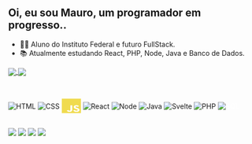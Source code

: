 ## Oi, eu sou Mauro, um programador em progresso..

- ✍🏿 Aluno do Instituto Federal e futuro FullStack.
- 📚 Atualmente estudando React, PHP, Node, Java e Banco de Dados.

<div>
<a href="https://github.com/MauroTFO">
  <img align="center" height="195" src="https://github-readme-stats.vercel.app/api?username=MauroTFO&show_icons=true&theme=swift&include_all_commits&count_private&card_width=150" />
</a>
<a href="https://github.com/MauroTFO">
  <img align="center" height="195" src="https://github-readme-stats.vercel.app/api/top-langs/?username=MauroTFO&layout=compact&theme=swift&langs_count=16&card_width=160&line_height=10" />
</a>
</div>  

##

<div style="display: inline_block"><br>
  <img align="center" alt="HTML" height="30" width="40" src="https://cdn.jsdelivr.net/gh/devicons/devicon/icons/html5/html5-plain.svg">
  <img align="center" alt="CSS" height="30" width="40" src="https://cdn.jsdelivr.net/gh/devicons/devicon/icons/css3/css3-plain.svg">
  <img align="center" alt="JS" height="30" width="40" src="https://raw.githubusercontent.com/devicons/devicon/master/icons/javascript/javascript-plain.svg">
  <img align="center" alt="React" height="30" width="40" src="https://cdn.jsdelivr.net/gh/devicons/devicon/icons/react/react-original-wordmark.svg" />
  <img align="center" alt="Node" height="30" width="40" src="https://cdn.jsdelivr.net/gh/devicons/devicon/icons/nodejs/nodejs-original.svg" />
  <img align="center" alt="Java" height="30" width="40" src="https://cdn.jsdelivr.net/gh/devicons/devicon/icons/java/java-original-wordmark.svg" />
  <img align="center" alt="Svelte" height="30" width="40" src="https://cdn.jsdelivr.net/gh/devicons/devicon/icons/svelte/svelte-original.svg" />
  <img align="center" alt="PHP" height="30" width="40" src="https://cdn.jsdelivr.net/gh/devicons/devicon/icons/php/php-plain.svg" />
  <img align="center" alt="SQL" height="30" width="40" style="color:white;" src="https://cdn.jsdelivr.net/gh/devicons/devicon/icons/mysql/mysql-original.svg" />
          
</div>

##

<div> 
  <a href="https://www.youtube.com/mevyness" target="_blank"><img src="https://img.shields.io/badge/YouTube-FF0000?style=for-the-badge&logo=youtube&logoColor=white" target="_blank"></a>
  <a href="https://www.instagram.com/mevyness/" target="_blank"><img src="https://img.shields.io/badge/-Instagram-%23E4405F?style=for-the-badge&logo=instagram&logoColor=white" target="_blank"></a>
 	<a href="https://www.twitch.tv/mevyness" target="_blank"><img src="https://img.shields.io/badge/Twitch-9146FF?style=for-the-badge&logo=twitch&logoColor=white" target="_blank"></a>
  <a href = "mailto:smauro712@gmail.com"><img src="https://img.shields.io/badge/-Gmail-%23333?style=for-the-badge&logo=gmail&logoColor=white" target="_blank"></a>
  
</div>
